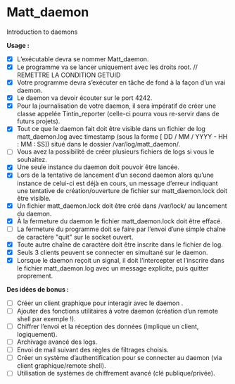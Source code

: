 # Matt_daemon
Introduction to daemons

**Usage :**
- [x] L’exécutable devra se nommer Matt_daemon.
- [x] Le programme va se lancer uniquement avec les droits root. // REMETTRE LA CONDITION GETUID
- [x] Votre programme devra s’exécuter en tâche de fond à la façon d’un vrai daemon.
- [x] Le daemon va devoir écouter sur le port 4242.
- [x] Pour la journalisation de votre daemon, il sera impératif de créer une classe appelée Tintin_reporter (celle-ci pourra vous re-servir dans de futurs projets).
- [x] Tout ce que le daemon fait doit être visible dans un fichier de log matt_daemon.log avec timestamp (sous la forme [ DD / MM / YYYY - HH : MM : SS]) situé dans le dossier /var/log/matt_daemon/.
- [ ] Vous avez la possibilité de créer plusieurs fichiers de logs si vous le souhaitez.
- [x] Une seule instance du daemon doit pouvoir être lancée.
- [x] Lors de la tentative de lancement d’un second daemon alors qu’une instance de celui-ci est déjà en cours, un message d’erreur indiquant une tentative de création/ouverture de fichier sur matt_daemon.lock doit être visible.
- [x] Un fichier matt_daemon.lock doit être créé dans /var/lock/ au lancement du daemon.
- [x] À la fermeture du daemon le fichier matt_daemon.lock doit être effacé.
- [ ] La fermeture du programme doit se faire par l’envoi d’une simple chaîne de caractère "quit" sur le socket ouvert.
- [x] Toute autre chaîne de caractère doit être inscrite dans le fichier de log.
- [x] Seuls 3 clients peuvent se connecter en simultané sur le daemon.
- [x] Lorsque le daemon reçoit un signal, il doit l’intercepter et l’inscrire dans le fichier matt_daemon.log avec un message explicite, puis quitter proprement.

**Des idées de bonus :**
- [ ] Créer un client graphique pour interagir avec le daemon .
- [ ] Ajouter des fonctions utilitaires à votre daemon (création d’un remote shell par exemple !).
- [ ] Chiffrer l’envoi et la réception des données (implique un client, logiquement).
- [ ] Archivage avancé des logs.
- [ ] Envoi de mail suivant des règles de filtrages choisis.
- [ ] Créer un système d’authentification pour se connecter au daemon (via client graphique/remote shell).
- [ ] Utilisation de systèmes de chiffrement avancé (clé publique/privée).
